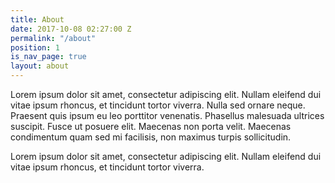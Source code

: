 ```yaml
---
title: About
date: 2017-10-08 02:27:00 Z
permalink: "/about"
position: 1
is_nav_page: true
layout: about
---
```


Lorem ipsum dolor sit amet, consectetur adipiscing elit. Nullam eleifend dui vitae ipsum rhoncus, et tincidunt tortor viverra. Nulla sed ornare neque. Praesent quis ipsum eu leo porttitor venenatis. Phasellus malesuada ultrices suscipit. Fusce ut posuere elit. Maecenas non porta velit. Maecenas condimentum quam sed mi facilisis, non maximus turpis sollicitudin. 

Lorem ipsum dolor sit amet, consectetur adipiscing elit. Nullam eleifend dui vitae ipsum rhoncus, et tincidunt tortor viverra.